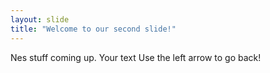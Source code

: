 ```yaml
---
layout: slide
title: "Welcome to our second slide!"
---
```

Nes stuff coming up. Your text
Use the left arrow to go back!
